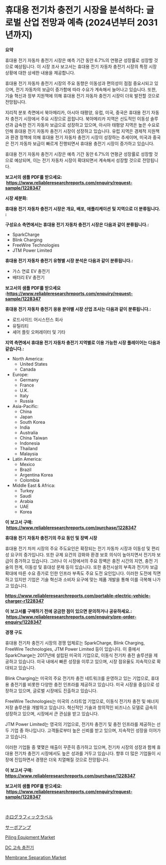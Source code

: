 <p><h1>휴대용 전기차 충전기 시장을 분석하다: 글로벌 산업 전망과 예측 (2024년부터 2031년까지)</h1></p><p><strong>요약</strong></p>
<p><p>휴대용 전기 자동차 충전기 시장은 예측 기간 동안 6.7%의 연평균 성장률로 성장할 것으로 예상됩니다. 이 시장 조사 보고서는 휴대용 전기 자동차 충전기 시장의 특정 시장 상황에 대한 상세한 내용을 제공합니다. </p><p>휴대용 전기 자동차 충전기 시장의 주요 동향은 이동성과 편의성이 점점 중요시되고 있으며, 전기 자동차의 보급이 증가함에 따라 수요가 계속해서 늘어나고 있습니다. 또한, 기술 혁신과 정부 지원책에 의해 휴대용 전기 자동차 충전기 시장이 더욱 발전할 것으로 전망됩니다. </p><p>지리적 분포 측면에서 북아메리카, 아시아 태평양, 유럽, 미국, 중국은 휴대용 전기 자동차 충전기 시장에서 주요 시장으로 꼽힙니다. 북아메리카 지역은 선도적인 이동성 솔루션과 급속한 전기 자동차 보급으로 성장하고 있으며, 아시아 태평양 지역은 높은 수요로 인해 휴대용 전기 자동차 충전기 시장이 성장하고 있습니다. 유럽 지역은 경제적 지원책과 환경 정책에 의해 휴대용 전기 자동차 충전기 시장이 성장하는 추세이며, 미국과 중국은 전기 자동차 보급이 빠르게 진행되면서 휴대용 충전기 시장이 증가하고 있습니다.</p><p>휴대용 전기 자동차 충전기 시장은 예측 기간 동안 6.7%의 연평균 성장률로 성장할 것으로 예상되며, 이는 전기 자동차 시장이 확대되면서 계속해서 성장할 것으로 전망됩니다.</p></p>
<p><strong>보고서의 샘플 PDF를 받으세요: &nbsp;<a href="https://www.reliableresearchreports.com/enquiry/request-sample/1228347">https://www.reliableresearchreports.com/enquiry/request-sample/1228347</a></strong></p>
<p><strong>시장 세분화:</strong></p>
<p><strong> 휴대용 전기 자동차 충전기 시장은 개요, 배포, 애플리케이션 및 지역으로 더 분류됩니다. :</strong></p>
<p><strong>구성요소 측면에서는 휴대용 전기 자동차 충전기 시장은 다음과 같이 분류됩니다.:</strong></p>
<p><ul><li>SparkCharge</li><li>Blink Charging</li><li>FreeWire Technologies</li><li>JTM Power Limited</li></ul></p>
<p><strong> 휴대용 전기 자동차 충전기 유형별 시장 분석은 다음과 같이 분류됩니다.:</strong></p>
<p><ul><li>가스 연료 EV 충전기</li><li>배터리 EV 충전기</li></ul></p>
<p><strong>보고서의 샘플 PDF를 받으세요 :<a href="https://www.reliableresearchreports.com/enquiry/request-sample/1228347">https://www.reliableresearchreports.com/enquiry/request-sample/1228347</a></strong></p>
<p><strong> 휴대용 전기 자동차 충전기 응용 분야별 시장 산업 조사는 다음과 같이 분류됩니다.:</strong></p>
<p><ul><li>로드사이드 어시스턴스 회사</li><li>유틸리티</li><li>셰어 플릿 오퍼레이터 및 기타</li></ul></p>
<p><strong>지역 측면에서 휴대용 전기 자동차 충전기 지역별로 이용 가능한 시장 플레이어는 다음과 같습니다.:</strong></p>
<p><ul>
    <li>
        North America:
        <ul>
            <li>United States</li>
            <li>Canada</li>
        </ul>
    </li>
    <li>
        Europe:
        <ul>
            <li>Germany</li>
            <li>France</li>
            <li>U.K.</li>
            <li>Italy</li>
            <li>Russia</li>
        </ul>
    </li>
    <li>
        Asia-Pacific:
        <ul>
            <li>China</li>
            <li>Japan</li>
            <li>South Korea</li>
            <li>India</li>
            <li>Australia</li>
            <li>China Taiwan</li>
            <li>Indonesia</li>
            <li>Thailand</li>
            <li>Malaysia</li>
        </ul>
    </li>
    <li>
        Latin America:
        <ul>
            <li>Mexico</li>
            <li>Brazil</li>
            <li>Argentina Korea</li>
            <li>Colombia</li>
        </ul>
    </li>
    <li>
        Middle East & Africa:
        <ul>
            <li>Turkey</li>
            <li>Saudi</li>
            <li>Arabia</li>
            <li>UAE</li>
            <li>Korea</li>
        </ul>
    </li>
    </ul></p>
<p><strong>이 보고서 구매: &nbsp;<a href="https://www.reliableresearchreports.com/purchase/1228347">https://www.reliableresearchreports.com/purchase/1228347</a></strong></p>
<p><strong>휴대용 전기 자동차 충전기의 주요 동인 및 장벽 시장</strong></p>
<p><p>휴대용 전기 차저 시장의 주요 주도요인은 확장되는 전기 자동차 시장과 이동성 및 편리성 요구의 증가입니다. 또한 규제 요건의 강화와 환경 보호 의식이 높아지면서 전기차 보급이 증가하고 있습니다. 그러나 이 시장에서의 주요 장벽은 충전 시간의 지연, 충전 기술의 한계, 이동성 및 휴대성 문제 등이 있습니다. 또한 충전시설의 부족과 전기차 보급 확대에 따른 수요 증가로 인한 인프라 부족도 주요 도전 요인입니다. 이러한 도전에 직면하고 있지만 기업은 기술 혁신과 소비자 요구에 맞는 제품 개발을 통해 이를 극복해 나가고 있습니다.</p></p>
<p><strong><a href="https://www.reliableresearchreports.com/portable-electric-vehicle-charger-r1228347">https://www.reliableresearchreports.com/portable-electric-vehicle-charger-r1228347</a></strong></p>
<p><strong>이 보고서를 구매하기 전에 궁금한 점이 있으면 문의하거나 공유하세요.: &nbsp;<a href="https://www.reliableresearchreports.com/enquiry/pre-order-enquiry/1228347">https://www.reliableresearchreports.com/enquiry/pre-order-enquiry/1228347</a></strong></p>
<p><strong>경쟁 구도</strong></p>
<p><p>휴대용 전기차 충전기 시장의 경쟁 업체로는 SparkCharge, Blink Charging, FreeWire Technologies, JTM Power Limited 등이 있습니다. 이 중에서 SparkCharge는 2017년에 설립된 미국의 기업으로, 이동식 전기차 충전 솔루션을 제공하고 있습니다. 미국 내에서 빠른 성장을 이루고 있으며, 시장 점유율도 지속적으로 확대되고 있습니다.</p><p>Blink Charging는 미국의 주요 전기차 충전 네트워크를 운영하고 있는 기업으로, 휴대용 충전기를 비롯한 다양한 충전 인프라를 제공하고 있습니다. 미국 시장을 중심으로 성장하고 있으며, 글로벌 시장에도 진출하고 있습니다.</p><p>FreeWire Technologies는 미국의 스타트업 기업으로, 이동식 전기차 충전 및 에너지 저장 솔루션을 개발하고 있습니다. 혁신적인 기술과 창의적인 비즈니스 모델로 급속히 성장하고 있으며, 시장에서 큰 관심을 받고 있습니다.</p><p>JTM Power Limited는 영국의 기업으로, 전기차 충전기 및 충전 인프라를 제공하는 선두 기업 중 하나입니다. 고객들로부터 높은 신뢰를 받고 있으며, 지속적인 성장을 이어가고 있습니다.</p><p>이러한 기업들 중 몇몇은 매출이 꾸준히 증가하고 있으며, 전기차 시장의 성장과 함께 휴대용 전기차 충전기 시장에서도 높은 성과를 거두고 있습니다. 향후 더 많은 기업들이 시장에 진입하면서 경쟁은 더욱 치열해질 것으로 전망됩니다.</p></p>
<p><strong>이 보고서 구매: &nbsp; <a href="https://www.reliableresearchreports.com/purchase/1228347">https://www.reliableresearchreports.com/purchase/1228347</a></strong></p>
<p><strong>보고서의 샘플 PDF를 받으세요: &nbsp;<a href="https://www.reliableresearchreports.com/enquiry/request-sample/1228347">https://www.reliableresearchreports.com/enquiry/request-sample/1228347</a></strong><strong></strong></p>
<p>&nbsp;</p>
<p><p><a href="https://medium.com/@rodhoppe07/%E3%83%9B%E3%83%AD%E3%82%B0%E3%83%A9%E3%83%95%E3%82%A3%E3%83%83%E3%82%AF%E3%83%A9%E3%83%99%E3%83%AB%E3%81%AE%E5%B8%82%E5%A0%B4%E3%83%AC%E3%83%9D%E3%83%BC%E3%83%88%E3%81%AF-%E3%81%93%E3%81%AE%E5%B8%82%E5%A0%B4%E3%81%AE%E6%9C%80%E6%96%B0%E3%81%AE%E3%83%88%E3%83%AC%E3%83%B3%E3%83%89%E3%82%84%E6%88%90%E9%95%B7%E6%A9%9F%E4%BC%9A%E3%82%92%E6%98%8E%E3%82%89%E3%81%8B%E3%81%AB%E3%81%97%E3%81%A6%E3%81%84%E3%81%BE%E3%81%99-08c4aaee8a0c">ホログラフィックラベル</a></p><p><a href="https://medium.com/@abdielkilback/%E3%82%B5%E3%83%BC%E3%83%9C%E3%82%A2%E3%83%B3%E3%83%97%E8%A3%BD%E5%93%81%E3%81%AE%E5%B8%82%E5%A0%B4%E8%A6%8F%E6%A8%A1-cagr-%E3%83%88%E3%83%AC%E3%83%B3%E3%83%89%E3%81%AF-2024%E5%B9%B4%E3%81%8B%E3%82%892030%E5%B9%B4%E3%81%BE%E3%81%A7%E7%B6%9A%E3%81%8F-e95240e85997">サーボアンプ</a></p><p><a href="https://view.publitas.com/reportprime-1/piling-equipment-market-research-report-its-history-and-forecast-2024-to-2031/">Piling Equipment Market</a></p><p><a href="https://github.com/vsoq0zknh59/Market-Research-Report-List-1/blob/main/252170529927.md">DC 고속 충전기</a></p><p><a href="https://issuu.com/reportprime-2/docs/membrane-separation-market-size-2030.pptx">Membrane Separation Market</a></p></p>